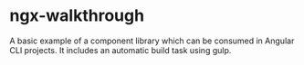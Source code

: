 # ngx-walkthrough
A basic example of a component library which can be consumed in Angular CLI projects. It includes an automatic build task using gulp.
